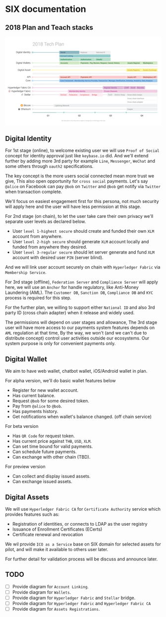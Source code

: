 # SIX documentation

## 2018 Plan and Teach stacks
![](./img/tech-plan-2018.png)

## Digital Identity
For 1st stage (online), to welcome existing user we will use `Proof of Social` concept for identity approval just like `keybase.io` did. And we'll extend further by adding more 3rd party for example `Line`, `Messenger`, `WeChat` and some others through `oauth2` specifications.

The key concept is the more users social connected mean more trust we give, This also open opportunity for `cross social` payments. Let's say `@alice` on Facebook can pay `@bob` on `Twitter` and `@bob` get notify via `Twitter` when transaction complete.

We'll focus on easiest engagement first for this persona, not much security will apply here and the user will have less permission at this stage.

For 2nd stage (on chain), to let the user take care their own privacy we'll separate user levels as declared below.
- User `level 1-highest secure` should create and funded their own `XLM` account from anywhere.
- User `level 2-high secure` should generate `XLM` account locally and funded from anywhere they desired.
- User `level 3-regular secure` should let server generate and fund `XLM` account with desired user `PIN` (server blind).

And we will link user account securely on chain with `Hyperledger Fabric` via `Membership Service`.

For 3rd stage (offline), `Federation Server` and `Compliance Server` will apply here, we will use an `Anchor` for handle regulatory, like Anti-Money Laundering (AML). The `Customer DB`, `Sanction DB`, `Compliance DB` and `KYC` process is required for this step.

For the further plan, we willing to support either `National ID` and also 3rd party ID (cross chain adapter) when it release and widely used.

The permissions will depend on user stages and allowance, The 3rd stage user will have more access to our payments system features depends on `AML` regulation at that time, By the way, we won't (and we can't due to distribute concept) control user activities outside our ecosystems. Our system purpose is only for convenient payments only.

## Digital Wallet
We aim to have web wallet, chatbot wallet, iOS/Android wallet in plan.

For alpha version, we'll do basic wallet features below
- Register for new wallet account.
- Has current balance.
- Request `@bob` for some desired token.
- Pay from `@alice` to `@bob`.
- Has payments history.
- Get notifications when wallet's balance changed. (off chain service)

For beta version
- Has `QR Code` for request token.
- Has current price against `THB`, `USD`, `XLM`.
- Can set time bound for valid payments.
- Can schedule future payments.
- Can exchange with other chain (TBD).

For preview version
- Can collect and display issued assets.
- Can exchange issued assets.

## Digital Assets
We will use `Hyperledger Fabric CA` for `Certificate Authority` service which provides features such as:
- Registration of identities, or connects to LDAP as the user registry
- Issuance of Enrollment Certificates (ECerts)
- Certificate renewal and revocation

We wil provide `ICO as a Service` base on SIX domain for selected assets for pilot, and will make it available to others user later.

For further detail for validation process will be discuss and announce later.

## TODO
- [ ] Provide diagram for `Account Linking`.
- [ ] Provide diagram for `Wallets`.
- [ ] Provide diagram for `Hyperledger Fabric` and `Stellar` bridge.
- [ ] Provide diagram for `Hyperledger Fabric` and `Hyperledger Fabric CA`
- [ ] Provide diagram for `Assets Registrations`.
